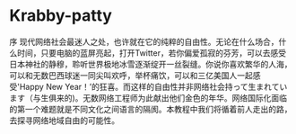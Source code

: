 # Krabby-patty
序
现代网络社会最迷人之处，也许就在它的纯粹的自由性。无论在什么场合，什么时间，只要电脑的蓝屏亮起，打开Twitter，若你偏爱孤寂的芬芳，可以去感受日本神社的静穆，聆听世界极地冰雪逐渐绽开一丝裂缝。你说你喜欢繁华的人海，可以和无数巴西球迷一同尖叫欢呼，举杯痛饮，可以和三亿美国人一起感受'Happy New Year！’的狂喜。而这样的自由性并非网络社会持って生まれています（与生俱来的)。无数网络工程师为此献出他们金色的年华。网络国际化面临的第一个难题就是不同文化之间语言的隔阂。本教程中我们将循着前人走出的路，去探寻网络地域自由的可能性。
